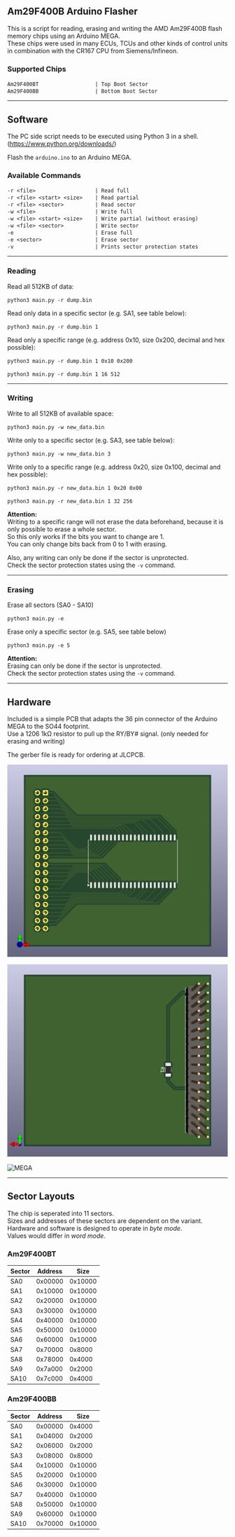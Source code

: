 ## Am29F400B Arduino Flasher

This is a script for reading, erasing and writing the AMD Am29F400B flash memory chips using an Arduino MEGA.  
These chips were used in many ECUs, TCUs and other kinds of control units in combination with the CR167 CPU from Siemens/Infineon.

### Supported Chips

```
Am29F400BT                  | Top Boot Sector
Am29F400BB                  | Bottom Boot Sector
```

***

## Software

The PC side script needs to be executed using Python 3 in a shell. (https://www.python.org/downloads/)

Flash the `arduino.ino` to an Arduino MEGA.

### Available Commands

```
-r <file>                   | Read full
-r <file> <start> <size>    | Read partial
-r <file> <sector>          | Read sector
-w <file>                   | Write full
-w <file> <start> <size>    | Write partial (without erasing)
-w <file> <sector>          | Write sector
-e                          | Erase full
-e <sector>                 | Erase sector
-v                          | Prints sector protection states
```

***

### Reading

Read all 512KB of data:
```
python3 main.py -r dump.bin
```

Read only data in a specific sector (e.g. SA1, see table below):
```
python3 main.py -r dump.bin 1
```

Read only a specific range (e.g. address 0x10, size 0x200, decimal and hex possible):
```
python3 main.py -r dump.bin 1 0x10 0x200
```
```
python3 main.py -r dump.bin 1 16 512
```
***

### Writing

Write to all 512KB of available space:
```
python3 main.py -w new_data.bin
```

Write only to a specific sector (e.g. SA3, see table below): 
```
python3 main.py -w new_data.bin 3
```

Write only to a specific range (e.g. address 0x20, size 0x100, decimal and hex possible): 
```
python3 main.py -r new_data.bin 1 0x20 0x00
```
```
python3 main.py -r new_data.bin 1 32 256
```

**Attention:**  
Writing to a specific range will not erase the data beforehand, because it is only possible to erase a whole sector.  
So this only works if the bits you want to change are 1.   
You can only change bits back from 0 to 1 with erasing.

Also, any writing can only be done if the sector is unprotected.  
Check the sector protection states using the `-v` command.

***

### Erasing
Erase all sectors (SA0 - SA10)
```
python3 main.py -e
```

Erase only a specific sector (e.g. SA5, see table below)
```
python3 main.py -e 5
```

**Attention:**  
Erasing can only be done if the sector is unprotected.  
Check the sector protection states using the `-v` command.

***

## Hardware

Included is a simple PCB that adapts the 36 pin connector of the Arduino MEGA to the SO44 footprint.  
Use a 1206 1kΩ resistor to pull up the RY/BY# signal. (only needed for erasing and writing)

The gerber file is ready for ordering at JLCPCB.

![PCB Top](images/pcb_top.png)

![PCB Bottom](images/pcb_bottom.png)

![MEGA](images/mega.jpeg)

***

## Sector Layouts
The chip is seperated into 11 sectors.  
Sizes and addresses of these sectors are dependent on the variant.  
Hardware and software is designed to operate in *byte mode*.  
Values would differ in *word mode*.

### Am29F400BT

| Sector | Address | Size    |
|--------|---------|---------|
| SA0    | 0x00000 | 0x10000 |
| SA1    | 0x10000 | 0x10000 |
| SA2    | 0x20000 | 0x10000 |
| SA3    | 0x30000 | 0x10000 |
| SA4    | 0x40000 | 0x10000 |
| SA5    | 0x50000 | 0x10000 |
| SA6    | 0x60000 | 0x10000 |
| SA7    | 0x70000 | 0x8000  |
| SA8    | 0x78000 | 0x4000  |
| SA9    | 0x7a000 | 0x2000  |
| SA10   | 0x7c000 | 0x4000  |

### Am29F400BB

| Sector | Address | Size    |
|--------|---------|---------|
| SA0    | 0x00000 | 0x4000  |
| SA1    | 0x04000 | 0x2000  |
| SA2    | 0x06000 | 0x2000  |
| SA3    | 0x08000 | 0x8000  |
| SA4    | 0x10000 | 0x10000 |
| SA5    | 0x20000 | 0x10000 |
| SA6    | 0x30000 | 0x10000 |
| SA7    | 0x40000 | 0x10000 |
| SA8    | 0x50000 | 0x10000 |
| SA9    | 0x60000 | 0x10000 |
| SA10   | 0x70000 | 0x10000 |